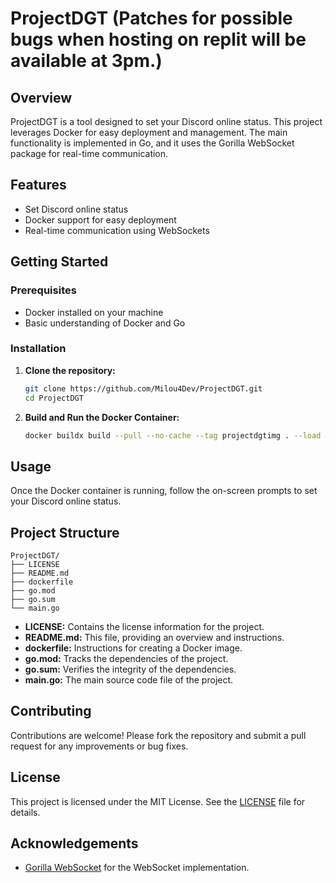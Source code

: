 # ProjectDGT (Patches for possible bugs when hosting on replit will be available at 3pm.)

## Overview

ProjectDGT is a tool designed to set your Discord online status. This project leverages Docker for easy deployment and
management. The main functionality is implemented in Go, and it uses the Gorilla WebSocket package for real-time
communication.

## Features

- Set Discord online status
- Docker support for easy deployment
- Real-time communication using WebSockets

## Getting Started

### Prerequisites

- Docker installed on your machine
- Basic understanding of Docker and Go

### Installation

1. **Clone the repository:**
   ```sh
   git clone https://github.com/Milou4Dev/ProjectDGT.git
   cd ProjectDGT
   ```

2. **Build and Run the Docker Container:**
   ```sh
   docker buildx build --pull --no-cache --tag projectdgtimg . --load && docker run --rm -it --init projectdgtimg
   ```

## Usage

Once the Docker container is running, follow the on-screen prompts to set your Discord online status.

## Project Structure

```
ProjectDGT/
├── LICENSE
├── README.md
├── dockerfile
├── go.mod
├── go.sum
└── main.go
```

- **LICENSE:** Contains the license information for the project.
- **README.md:** This file, providing an overview and instructions.
- **dockerfile:** Instructions for creating a Docker image.
- **go.mod:** Tracks the dependencies of the project.
- **go.sum:** Verifies the integrity of the dependencies.
- **main.go:** The main source code file of the project.

## Contributing

Contributions are welcome! Please fork the repository and submit a pull request for any improvements or bug fixes.

## License

This project is licensed under the MIT License. See the [LICENSE](LICENSE) file for details.

## Acknowledgements

- [Gorilla WebSocket](https://github.com/gorilla/websocket) for the WebSocket implementation.
